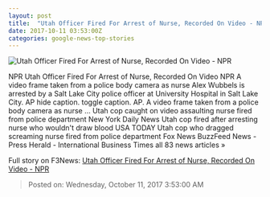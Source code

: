 ```yaml
---
layout: post
title:  "Utah Officer Fired For Arrest of Nurse, Recorded On Video - NPR"
date: 2017-10-11 03:53:00Z
categories: google-news-top-stories
---
```


![Utah Officer Fired For Arrest of Nurse, Recorded On Video - NPR](https://media.npr.org/assets/img/2017/10/10/ap_17283841011519_wide-3fdb5ed29145efebfc163fb69eb863fce6868b08.jpg?s=1400)

NPR Utah Officer Fired For Arrest of Nurse, Recorded On Video NPR A video frame taken from a police body camera as nurse Alex Wubbels is arrested by a Salt Lake City police officer at University Hospital in Salt Lake City. AP hide caption. toggle caption. AP. A video frame taken from a police body camera as nurse ... Utah cop caught on video assaulting nurse fired from police department New York Daily News Utah cop fired after arresting nurse who wouldn't draw blood USA TODAY Utah cop who dragged screaming nurse fired from police department Fox News BuzzFeed News - Press Herald - International Business Times all 83 news articles »


Full story on F3News: [Utah Officer Fired For Arrest of Nurse, Recorded On Video - NPR](http://www.f3nws.com/n/JjqnzD)

> Posted on: Wednesday, October 11, 2017 3:53:00 AM

